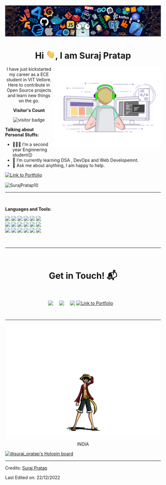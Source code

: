 <p align="center"><img src="https://raw.githubusercontent.com/KevinPatel04/KevinPatel04/master/header.png"></p>

<h1 align="center">Hi <img src="https://raw.githubusercontent.com/KevinPatel04/KevinPatel04/master/Hi.gif" width="30px">, I am Suraj Pratap </h1>
<img align="right" alt="GIF" src="https://raw.githubusercontent.com/devSouvik/devSouvik/master/gif3.gif" width="350"/>


<p align="center" width="150px"> I have just kickstarted my career as a ECE student in VIT Vellore. <br> Here to contribute in Open Source projects and learn new things on the go.</p>

<p align="center"><b>Visitor's Count</b></p>

 
<p align="center"><img src="https://profile-counter.glitch.me/%7BSurajPratap10%7D/count.svg" alt="visitor badge"/></p>




**Talking about Personal Stuffs:**

- 👨🏽‍💻 I’m a second year Enginnering student:wink:
- 🌱 I’m currently learning DSA , DevOps and Web Developemnt. 
- 💬 Ask me about anything, I am happy to help.


 <a target="__blank" href="https://suraj-portfolio-d12000.netlify.app/" align="center"><img src="https://img.shields.io/badge/Link%20To-My%20Portfolio%20Website-0e76a8?style=for-the-badge" alt="Link to Portfolio"></a> &nbsp;&nbsp;&nbsp;
 

<p><img align="center" src="https://github-readme-streak-stats.herokuapp.com/?user=SurajPratap10" alt="SurajPratap10"/</p>

 <hr>
 <Br>
 
**Languages and Tools:**

<p>
  <code><img width="15%" src="https://www.vectorlogo.zone/logos/javascript/javascript-ar21.svg"></code>
 <code><img width="15%" src="https://www.vectorlogo.zone/logos/python/python-ar21.svg"></code>
 <code><img width="15%" src="https://www.vectorlogo.zone/logos/reactjs/reactjs-ar21.svg"></code>
 <code><img width="15%" src="https://www.vectorlogo.zone/logos/getpostman/getpostman-ar21.svg"></code>
 <code><img width="15%" src="https://www.vectorlogo.zone/logos/github/github-ar21.svg"></code>
 <code><img width="15%" src="https://www.vectorlogo.zone/logos/w3_html5/w3_html5-ar21.svg"></code>

  <br />
  <code><img width="15%" src="https://www.vectorlogo.zone/logos/visualstudio_code/visualstudio_code-ar21.svg"></code>
  <code><img width="15%" src="https://www.vectorlogo.zone/logos/getbootstrap/getbootstrap-ar21.svg"></code>
  <code><img width="15%" src="https://www.vectorlogo.zone/logos/java/java-ar21.svg"></code>
  <code><img width="15%" src="https://www.vectorlogo.zone/logos/w3_css/w3_css-ar21.svg"></code>
  <code><img width="15%" src="https://www.vectorlogo.zone/logos/nodejs/nodejs-ar21.svg"></code>
  <code><img width="15%" src="https://www.vectorlogo.zone/logos/expressjs/expressjs-ar21.svg"></code>
  <br />
  <code><img width="15%" src="https://www.vectorlogo.zone/logos/mongodb/mongodb-ar21.svg"></code>
  <code><img width="15%" src="https://www.vectorlogo.zone/logos/android/android-ar21.svg"></code>
  <code><img width="15%" src="https://www.vectorlogo.zone/logos/npmjs/npmjs-ar21.svg"></code>
<code><img width="15%" src="https://www.vectorlogo.zone/logos/tailwindcss/tailwindcss-ar21.svg"></code>
  <code><img width="15%" src="https://www.vectorlogo.zone/logos/jquery/jquery-ar21.svg"></code>
  <code><img width="15%" src="https://www.vectorlogo.zone/logos/netlify/netlify-ar21.svg"></code>
</p>
<Br>






<hr>
<Br>
<h1 align="center">Get in Touch! 📬</h1>
<Br>
<p align="center">
<a href="https://www.linkedin.com/in/suraj-pratap-948a92225/" target="blank"><img align="center" src="https://img.shields.io/badge/LinkedIn-0077B5?style=for-the-badge&logo=linkedin&logoColor=white" /></a> &nbsp;&nbsp;&nbsp;  <a href="mailto:surajpratap20002003@gmail.com" target="blank"><img align="center" src="https://img.shields.io/badge/Gmail-D14836?style=for-the-badge&logo=gmail&logoColor=white" /></a>    &nbsp;&nbsp;&nbsp;       <a href="https://www.github.com/SurajPratap10" target="blank"><img align="center" src="https://img.shields.io/badge/Github-100000?style=for-the-badge&logo=github&logoColor=white" /></a> <a target="__blank" href="https://suraj-portfolio-d12000.netlify.app/" align="center"><img align="center" src="https://img.shields.io/badge/Link%20To-My%20Portfolio%20Website-0e76a8?style=for-the-badge" alt="Link to Portfolio"></a> &nbsp;&nbsp;&nbsp;
 
</p>
  
<Br>
<hr>

<p align="center">
  <img align="center" alt="OnePiece_Luffy" src="https://raw.githubusercontent.com/dev-akshat/archive/main/images/gifs/anime/luffy.gif"/>
</p>

<p align="center">
   INDIA
</p>

[![@suraj_pratap's Holopin board](https://holopin.me/suraj_pratap)](https://holopin.io/@suraj_pratap)


-----
Credits: [Suraj Pratap](https://github.com/SurajPratap10)

Last Edited on: 22/12/2022






